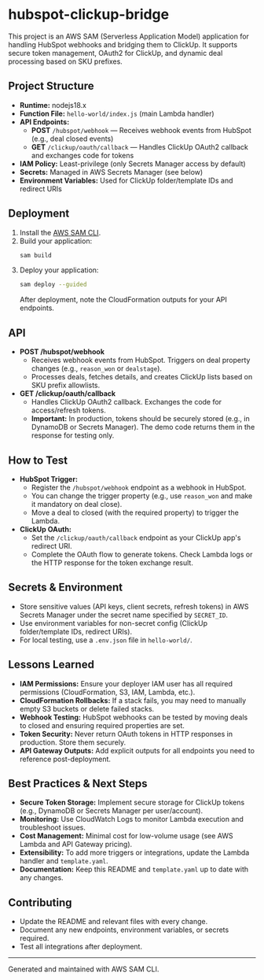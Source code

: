 # hubspot-clickup-bridge

This project is an AWS SAM (Serverless Application Model) application for handling HubSpot webhooks and bridging them to ClickUp. It supports secure token management, OAuth2 for ClickUp, and dynamic deal processing based on SKU prefixes.

## Project Structure

- **Runtime:** nodejs18.x
- **Function File:** `hello-world/index.js` (main Lambda handler)
- **API Endpoints:**
  - **POST** `/hubspot/webhook` — Receives webhook events from HubSpot (e.g., deal closed events)
  - **GET** `/clickup/oauth/callback` — Handles ClickUp OAuth2 callback and exchanges code for tokens
- **IAM Policy:** Least-privilege (only Secrets Manager access by default)
- **Secrets:** Managed in AWS Secrets Manager (see below)
- **Environment Variables:** Used for ClickUp folder/template IDs and redirect URIs

## Deployment

1. Install the [AWS SAM CLI](https://docs.aws.amazon.com/serverless-application-model/latest/developerguide/install-sam-cli.html).
2. Build your application:
   ```bash
   sam build
   ```
3. Deploy your application:
   ```bash
   sam deploy --guided
   ```
   After deployment, note the CloudFormation outputs for your API endpoints.

## API

- **POST /hubspot/webhook**
  - Receives webhook events from HubSpot. Triggers on deal property changes (e.g., `reason_won` or `dealstage`).
  - Processes deals, fetches details, and creates ClickUp lists based on SKU prefix allowlists.
- **GET /clickup/oauth/callback**
  - Handles ClickUp OAuth2 callback. Exchanges the code for access/refresh tokens.
  - **Important:** In production, tokens should be securely stored (e.g., in DynamoDB or Secrets Manager). The demo code returns them in the response for testing only.

## How to Test

- **HubSpot Trigger:**
  - Register the `/hubspot/webhook` endpoint as a webhook in HubSpot.
  - You can change the trigger property (e.g., use `reason_won` and make it mandatory on deal close).
  - Move a deal to closed (with the required property) to trigger the Lambda.
- **ClickUp OAuth:**
  - Set the `/clickup/oauth/callback` endpoint as your ClickUp app's redirect URI.
  - Complete the OAuth flow to generate tokens. Check Lambda logs or the HTTP response for the token exchange result.

## Secrets & Environment

- Store sensitive values (API keys, client secrets, refresh tokens) in AWS Secrets Manager under the secret name specified by `SECRET_ID`.
- Use environment variables for non-secret config (ClickUp folder/template IDs, redirect URIs).
- For local testing, use a `.env.json` file in `hello-world/`.

## Lessons Learned

- **IAM Permissions:** Ensure your deployer IAM user has all required permissions (CloudFormation, S3, IAM, Lambda, etc.).
- **CloudFormation Rollbacks:** If a stack fails, you may need to manually empty S3 buckets or delete failed stacks.
- **Webhook Testing:** HubSpot webhooks can be tested by moving deals to closed and ensuring required properties are set.
- **Token Security:** Never return OAuth tokens in HTTP responses in production. Store them securely.
- **API Gateway Outputs:** Add explicit outputs for all endpoints you need to reference post-deployment.

## Best Practices & Next Steps

- **Secure Token Storage:** Implement secure storage for ClickUp tokens (e.g., DynamoDB or Secrets Manager per user/account).
- **Monitoring:** Use CloudWatch Logs to monitor Lambda execution and troubleshoot issues.
- **Cost Management:** Minimal cost for low-volume usage (see AWS Lambda and API Gateway pricing).
- **Extensibility:** To add more triggers or integrations, update the Lambda handler and `template.yaml`.
- **Documentation:** Keep this README and `template.yaml` up to date with any changes.

## Contributing

- Update the README and relevant files with every change.
- Document any new endpoints, environment variables, or secrets required.
- Test all integrations after deployment.

---

Generated and maintained with AWS SAM CLI.
